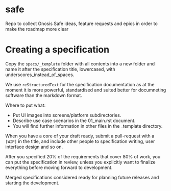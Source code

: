 # safe
Repo to collect Gnosis Safe ideas, feature requests and epics in order to make the roadmap more clear

# Creating a specification

Copy the `specs/_template` folder with all contents into a new folder and name it after the specification title,
lowercased, with underscores_instead_of_spaces.

We use `reStructuredText` for the specification documentation as at the moment it is more powerful, standardised and suited better for documneting software than the markdown format.

Where to put what:
- Put UI images into screens/platform subdirectories.
- Describe use case scenarios in the 01_main.rst document.
- You will find further information in other files in the _template directory.

When you have a core of your draft ready, submit a pull-request with a `[WIP]` in the title, and include other people to specification writing, user interface design and so on.

After you specified 20% of the requirements that cover 80% of work, you can put the specification in review,
unless you explicitly want to finalize everything before moving forward to development.

Merged specifications considered ready for planning future releases and starting the development.

